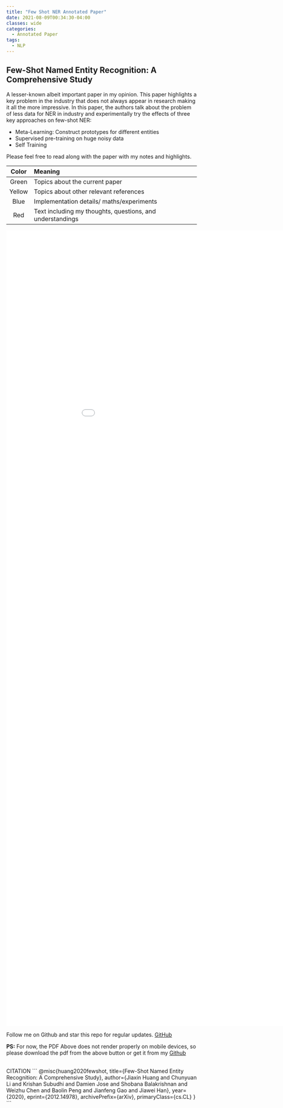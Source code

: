 ```yaml
---
title: "Few Shot NER Annotated Paper"
date: 2021-08-09T00:34:30-04:00
classes: wide
categories:
  - Annotated Paper
tags:
  - NLP
---
```


## Few-Shot Named Entity Recognition: A Comprehensive Study ##

A lesser-known albeit important paper in my opinion. This paper highlights a key problem in the industry that does not always appear in research making it all the more impressive.
In this paper, the authors talk about the problem of less data for NER in industry and experimentally try the effects of three key approaches on few-shot NER:

- Meta-Learning: Construct prototypes for different entities
- Supervised pre-training on huge noisy data
- Self Training


Please feel free to read along with the paper with my notes and highlights.

| Color | Meaning |
| :---: | :--- | 
| Green | Topics about the current paper |
| Yellow | Topics about other relevant references |
| Blue | Implementation details/ maths/experiments |
| Red | Text including my thoughts, questions, and understandings | 



<embed src="/assets/pdfs/Few_shot_NER.pdf" width="1000px" height="2100px" />

Follow me on Github and star this repo for regular updates. [GitHub](https://github.com/au1206/paper_annotations)

**PS:** For now, the PDF Above does not render properly on mobile devices, so please download the pdf from the above button or get it from my [Github](https://github.com/au1206/paper_annotations)


<br>
CITATION
```
@misc{huang2020fewshot,
      title={Few-Shot Named Entity Recognition: A Comprehensive Study}, 
      author={Jiaxin Huang and Chunyuan Li and Krishan Subudhi and Damien Jose and Shobana Balakrishnan and Weizhu Chen and Baolin Peng and Jianfeng Gao and Jiawei Han},
      year={2020},
      eprint={2012.14978},
      archivePrefix={arXiv},
      primaryClass={cs.CL}
}
```